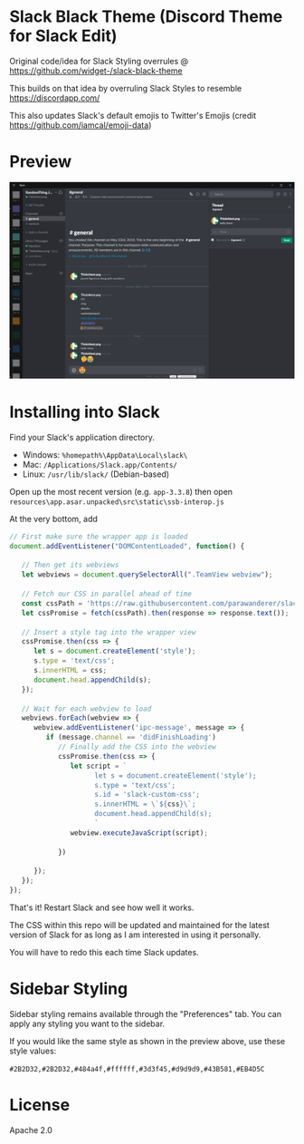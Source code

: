 # Slack Black Theme (Discord Theme for Slack Edit)

Original code/idea for Slack Styling overrules @ https://github.com/widget-/slack-black-theme

This builds on that idea by overruling Slack Styles to resemble https://discordapp.com/

This also updates Slack's default emojis to Twitter's Emojis (credit https://github.com/iamcal/emoji-data)

# Preview

![Screenshot](https://raw.githubusercontent.com/parawanderer/slack-black-theme/master/example1.png)

# Installing into Slack

Find your Slack's application directory.

* Windows: `%homepath%\AppData\Local\slack\`
* Mac: `/Applications/Slack.app/Contents/`
* Linux: `/usr/lib/slack/` (Debian-based)


Open up the most recent version (e.g. `app-3.3.8`) then open
`resources\app.asar.unpacked\src\static\ssb-interop.js`

At the very bottom, add

```js
// First make sure the wrapper app is loaded
document.addEventListener("DOMContentLoaded", function() {
 
   // Then get its webviews
   let webviews = document.querySelectorAll(".TeamView webview");
 
   // Fetch our CSS in parallel ahead of time
   const cssPath = 'https://raw.githubusercontent.com/parawanderer/slack-black-theme/master/custom.css';
   let cssPromise = fetch(cssPath).then(response => response.text());
 
   // Insert a style tag into the wrapper view
   cssPromise.then(css => {
      let s = document.createElement('style');
      s.type = 'text/css';
      s.innerHTML = css;
      document.head.appendChild(s);
   });
 
   // Wait for each webview to load
   webviews.forEach(webview => {
      webview.addEventListener('ipc-message', message => {
         if (message.channel == 'didFinishLoading')
            // Finally add the CSS into the webview
            cssPromise.then(css => {
               let script = `
                     let s = document.createElement('style');
                     s.type = 'text/css';
                     s.id = 'slack-custom-css';
                     s.innerHTML = \`${css}\`;
                     document.head.appendChild(s);
                     `
               webview.executeJavaScript(script);

            })

      });
   });
});
``` 
That's it! Restart Slack and see how well it works.


The CSS within this repo will be updated and maintained for the latest version of Slack for as long as I am interested in using it personally.

You will have to redo this each time Slack updates. 

# Sidebar Styling

Sidebar styling remains available through the "Preferences" tab. You can apply any styling you want to the sidebar. 

If you would like the same style as shown in the preview above, use these style values:

```#2B2D32,#2B2D32,#484a4f,#ffffff,#3d3f45,#d9d9d9,#43B581,#EB4D5C```


# License

Apache 2.0

